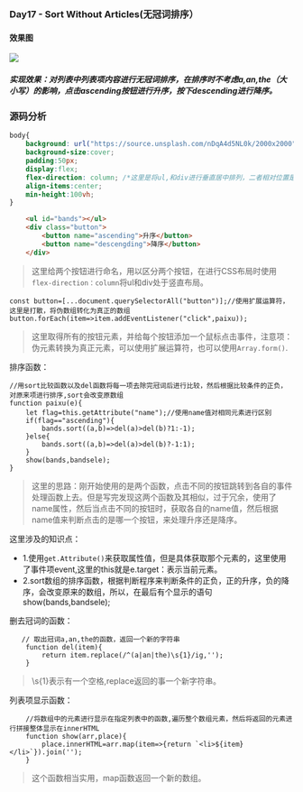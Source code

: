 ### Day17 - Sort Without Articles(无冠词排序）
#### 效果图

![](https://github.com/SUNNERCMS/30daysJavascript/blob/master/17%20-%20%E6%95%B0%E7%BB%84%E6%8E%92%E5%BA%8F/show.PNG)
##### 实现效果：对列表中列表项内容进行无冠词排序，在排序时不考虑a,an,the（大小写）的影响，点击ascending按钮进行升序，按下descending进行降序。
### 源码分析
```CSS
body{
    background: url("https://source.unsplash.com/nDqA4d5NL0k/2000x2000");
    background-size:cover;
    padding:50px;
    display:flex;
    flex-direction: column; /*这里是将ul,和div进行垂直居中排列，二者相对位置是上下，不加的话相对位置水平*/
    align-items:center;
    min-height:100vh;
}
```
```HTML
    <ul id="bands"></ul>
    <div class="button">
        <button name="ascending">升序</button>
        <button name="descengding">降序</button>
    </div>
```
> 这里给两个按钮进行命名，用以区分两个按钮，在进行CSS布局时使用`flex-direction：column`将ul和div处于竖直布局。
```JS
const button=[...document.querySelectorAll("button")];//使用扩展运算符，这里是打散，将伪数组转化为真正的数组
button.forEach(item=>item.addEventListener("click",paixu));
```
> 这里取得所有的按钮元素，并给每个按钮添加一个鼠标点击事件，注意项：伪元素转换为真正元素，可以使用扩展运算符，也可以使用`Array.form()`.  

排序函数：
```JS        
//用sort比较函数以及del函数将每一项去除完冠词后进行比较，然后根据比较条件的正负，对原来项进行排序,sort会改变原数组
function paixu(e){
    let flag=this.getAttribute("name");//使用name值对相同元素进行区别
    if(flag=="ascending"){
        bands.sort((a,b)=>del(a)>del(b)?1:-1); 
    }else{
        bands.sort((a,b)=>del(a)>del(b)?-1:1);
    }
    show(bands,bandsele);
}
```
>  这里的思路：刚开始使用的是两个函数，点击不同的按钮跳转到各自的事件处理函数上去。但是写完发现这两个函数及其相似，过于冗余，使用了name属性，然后当点击不同的按钮时，获取各自的name值，然后根据name值来判断点击的是哪一个按钮，来处理升序还是降序。   

这里涉及的知识点：    
- 1.使用`get.Attribute()`来获取属性值，但是具体获取那个元素的，这里使用了事件项event,这里的this就是e.target：表示当前元素。  
- 2.sort数组的排序函数，根据判断程序来判断条件的正负，正的升序，负的降序，会改变原来的数组，所以，在最后有个显示的语句show(bands,bandsele);    

删去冠词的函数：  
```JS
   // 取出冠词a,an,the的函数，返回一个新的字符串
    function del(item){
        return item.replace(/^(a|an|the)\s{1}/ig,''); 
    }
```
> \s{1}表示有一个空格,replace返回的事一个新字符串。  

列表项显示函数：
```JS
    //将数组中的元素进行显示在指定列表中的函数,遍历整个数组元素，然后将返回的元素进行拼接整体显示在innerHTML
    function show(arr,place){
        place.innerHTML=arr.map(item=>{return `<li>${item}</li>`}).join('');
    }
```
> 这个函数相当实用，map函数返回一个新的数组。
